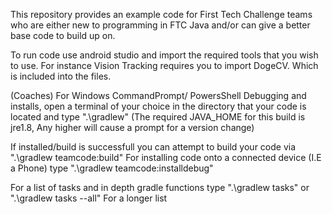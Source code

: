 This repository provides an example code for First Tech Challenge teams who are either new to programming in FTC Java and/or can give a better base code to build up on. 


To run code use android studio and import the required tools that you wish to use. For instance Vision Tracking requires you to import DogeCV. Which is included into the files.




(Coaches) For Windows CommandPrompt/ PowersShell Debugging and installs, open a terminal of your choice in the directory that your code is located and type ".\gradlew" (The required JAVA_HOME for this build is jre1.8, Any higher will cause a prompt for a version change)

If installed/build is successfull you can attempt to build your code via ".\gradlew teamcode:build" 
For installing code onto a connected device (I.E a Phone) type ".\gradlew teamcode:installdebug"

For a list of tasks and in depth gradle functions type ".\gradlew tasks" or ".\gradlew tasks --all" For a longer list

